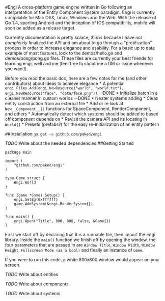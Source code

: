 #Engi 
A cross-platform game engine written in Go following an interpretation of the Entity Component System paradigm. Engi is currently compilable for Mac OSX, Linux, Windows and the Web. With the release of Go 1.4, sporting Android and the inception of IOS compatibility, mobile will soon be added as a release target.

Currently documentation is pretty scarce, this is because I have not *completely* finalized the API and am about to go through a "pretification" process in order to increase elegance and usability. For a basic up to date example of most features, look to the demos/hello.go and demos/pong/pong.go files. These files are currently your best friends for learning engi, well and me (feel free to shoot me a DM or issue whenever you want!).

Before you read the basic doc, here are a few notes for me (and other contributors) about ideas to achieve elegance
    * A potential ```engi.Files.Add(engi.NewResource("world", "world.txt"), engi.NewResource("face", "data/face.png"))``` --DONE
    * Initialize batch in a cleaner manner in custom worlds --DONE
    * Neater systems adding
    * Clean entity construction from an external file
    * Add or re look at ```New__Component__()``` functions for SpaceComponent, RenderComponent, and others
    * Automatically detect which systems should be added to based off component depends on
    * Revisit the camera API and its locating in ```World{}```
    * Presets (prefabs?) for the easy re-initialization of an entity pattern

##Installation
```go get -u github.com/paked/engi```

*TODO* Write about the needed dependencies
##Getting Started
```
package main
   
import (
	"github.com/paked/engi"
)

type Game struct {
	engi.World
}

func (game *Game) Setup() {
	engi.SetBg(0xffffff)
	game.AddSystem(&engi.RenderSystem{})
}

func main() {
	engi.Open("Title", 800, 800, false, &Game{})
}

```

First we start off by declaring that it is a runnable file, then import the engi library. Inside the ```main()``` function we finish off by opening the window, the four parameters that are passed in are ```Window Title```, ```Window Width```, ```Window Height```, ```Fullscreen Mode (as a bool)``` and finally an instance of ```Game```.

If you were to run this code, a white 800x800 window would appear on your screen.


*TODO* Write about entities

*TODO* Write about components

*TODO* Write about systems





